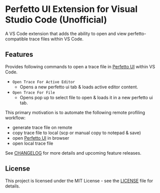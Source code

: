 # Perfetto UI Extension for Visual Studio Code (Unofficial)

A VS Code extension that adds the ability to open and view perfetto-compatible trace files within VS Code.

## Features

Provides following commands to open a trace file in [Perfetto UI](https://ui.perfetto.dev/) within VS Code.
- `Open Trace For Active Editor`
  - Opens a new perfetto ui tab & loads active editor content.
- `Open Trace For File`
  - Opens pop up to select file to open & loads it in a new perfetto ui tab.

This primary motivation is to automate the following remote profiling workflow:
- generate trace file on remote
- copy trace file to local (scp or manual copy to notepad & save)
- open [Perfetto UI](https://ui.perfetto.dev/) in browser
- open local trace file

See [CHANGELOG](CHANGELOG.md) for more details and upcoming feature releases.

## License

This project is licensed under the MIT License - see the [LICENSE](LICENSE) file for details.
